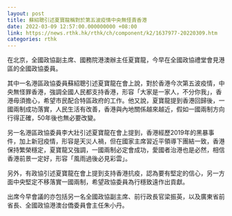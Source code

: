 ```yaml
---
layout: post
title: 蘇紹聰引述夏寶龍稱對於第五波疫情中央無怪責香港
date: 2022-03-09 12:57:00.000000000 +08:00
link: https://news.rthk.hk/rthk/ch/component/k2/1637977-20220309.htm
categories: rthk
---
```


在北京，全國政協副主席、國務院港澳辦主任夏寶龍，今早在全國政協禮堂會見港區的全國政協委員。

其中一名港區政協委員蘇紹聰引述夏寶龍在會上說，對於香港今次第五波疫情，中央無怪罪香港，強調全國人民都支持香港，形容「大家是一家人，不分你我」，香港毋須擔心，希望市民配合特區政府的工作。他又說，夏寶龍提到香港回歸後，一國兩制成功落實，人民生活有改善，香港與內地關係越來越近，假如一國兩制方向行得正確，50年後也無必要改變。

另一名港區政協委員李大壯引述夏寶龍在會上提到，香港經歷2019年的黑暴事件，加上新冠疫情，形容是天災人禍，但在國家主席習近平領導下團結一致，香港保持繁榮穩定，夏寶龍又強調，一國兩制必定會成功，愛國者治港也是必然，相信香港前景一定好，形容「風雨過後必見彩雲」。

另外，有政協引述夏寶龍在會上提到支持香港抗疫，認為要有堅定的信心，另一方面中央堅定不移落實一國兩制，希望政協委員為行穩致遠作出貢獻。

出席今早會議的亦包括另一名全國政協副主席、前行政長官梁振英，以及廣東省前省長、全國政協港澳台僑委員會主任朱小丹。
